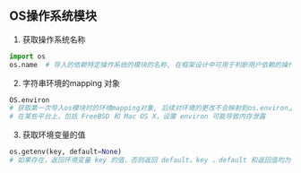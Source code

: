 ## OS操作系统模块

1. 获取操作系统名称

```python
import os
os.name  # 导入的依赖特定操作系统的模块的名称, 在框架设计中可用于判断用户依赖的操作系统,目前已注册: 'posix', 'nt', 'java'.

```

2. 字符串环境的mapping 对象 

```python
OS.environ
# 获取第一次导入os模块时的环境mapping对象, 后续对环境的更改不会映射到os.environ上 除非直接对os.environ进行修改
# 在某些平台上，包括 FreeBSD 和 Mac OS X，设置 environ 可能导致内存泄露

```

3. 获取环境变量的值

```python
os.getenv(key, default=None)
# 如果存在，返回环境变量 key 的值，否则返回 default。key ，default 和返回值均为 str 字符串类型。
```

